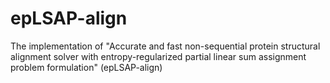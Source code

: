# epLSAP-align
The implementation of "Accurate and fast non-sequential protein structural alignment solver with entropy-regularized partial linear sum assignment problem formulation" (epLSAP-align)
